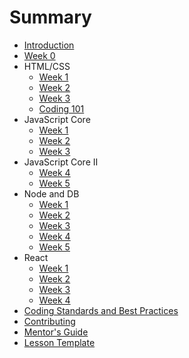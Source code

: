 # Summary

* [Introduction](README.md)
* [Week 0](lesson0.md)
* HTML/CSS
  * [Week 1](/html-css/lesson1.md)
  * [Week 2](/html-css/lesson2.md)
  * [Week 3](/html-css/lesson3.md)
  * [Coding 101](/html-css/coding-101.md)
* JavaScript Core
  * [Week 1](/js-core/lesson1.md)
  * [Week 2](/js-core/lesson2.md)
  * [Week 3](/js-core/lesson3.md)
* JavaScript Core II
  * [Week 4](/js-core-2/lesson4.md)
  * [Week 5](/js-core-2/lesson5.md)
* Node and DB
    * [Week 1](/node-db/lesson1.md)
    * [Week 2](/node-db/lesson2.md)
    * [Week 3](/node-db/lesson3.md)
    * [Week 4](/node-db/lesson4.md)
    * [Week 5](/node-db/lesson5.md)
* React
  * [Week 1](/react/lesson1.md)
  * [Week 2](/react/lesson2.md)
  * [Week 3](/react/lesson3.md)
  * [Week 4](/react/lesson4.md)
* [Coding Standards and Best Practices](PRACTICES.md)
* [Contributing](CONTRIBUTING.md)
* [Mentor's Guide](mentors-guide.md)
* [Lesson Template](lesson-template.md)
